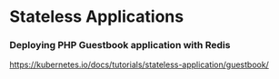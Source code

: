 # Stateless Applications

###  Deploying PHP Guestbook application with Redis

https://kubernetes.io/docs/tutorials/stateless-application/guestbook/
